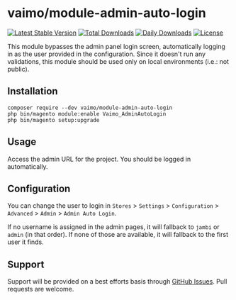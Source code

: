 # vaimo/module-admin-auto-login

[![Latest Stable Version](https://poser.pugx.org/vaimo/module-admin-auto-login/v/stable)](https://packagist.org/packages/vaimo/module-admin-auto-login)
[![Total Downloads](https://poser.pugx.org/vaimo/module-admin-auto-login/downloads)](https://packagist.org/packages/vaimo/module-admin-auto-login)
[![Daily Downloads](https://poser.pugx.org/vaimo/module-admin-auto-login/d/daily)](https://packagist.org/packages/vaimo/module-admin-auto-login)
[![License](https://poser.pugx.org/vaimo/module-admin-auto-login/license)](https://packagist.org/packages/vaimo/module-admin-auto-login)

This module bypasses the admin panel login screen, automatically logging in as
the user provided in the configuration. Since it doesn't run any validations,
this module should be used only on local environments (i.e.: not public).

## Installation

    composer require --dev vaimo/module-admin-auto-login
    php bin/magento module:enable Vaimo_AdminAutoLogin
    php bin/magento setup:upgrade

## Usage

Access the admin URL for the project. You should be logged in automatically.

## Configuration

You can change the user to login in `Stores` > `Settings` > `Configuration` >
`Advanced` > `Admin` > `Admin Auto Login`.

If no username is assigned in the admin pages, it will fallback to `jambi` or
`admin` (in that order). If none of those are available, it will fallback to the
first user it finds.

## Support

Support will be provided on a best efforts basis through [GitHub Issues](1).
Pull requests are welcome.

 [1]: https://github.com/vaimo/module-admin-auto-login/issues
